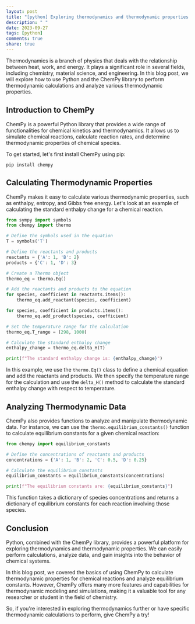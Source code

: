 ```yaml
---
layout: post
title: "[python] Exploring thermodynamics and thermodynamic properties with Python ChemPy"
description: " "
date: 2023-09-27
tags: [python]
comments: true
share: true
---
```


Thermodynamics is a branch of physics that deals with the relationship between heat, work, and energy. It plays a significant role in several fields, including chemistry, material science, and engineering. In this blog post, we will explore how to use Python and the ChemPy library to perform thermodynamic calculations and analyze various thermodynamic properties.

## Introduction to ChemPy

ChemPy is a powerful Python library that provides a wide range of functionalities for chemical kinetics and thermodynamics. It allows us to simulate chemical reactions, calculate reaction rates, and determine thermodynamic properties of chemical species.

To get started, let's first install ChemPy using pip:

```
pip install chempy
```

## Calculating Thermodynamic Properties

ChemPy makes it easy to calculate various thermodynamic properties, such as enthalpy, entropy, and Gibbs free energy. Let's look at an example of calculating the standard enthalpy change for a chemical reaction.

```python
from sympy import symbols
from chempy import thermo

# Define the symbols used in the equation
T = symbols('T')

# Define the reactants and products
reactants = {'A': 1, 'B': 2}
products = {'C': 1, 'D': 3}

# Create a Thermo object
thermo_eq = thermo.Eq()

# Add the reactants and products to the equation
for species, coefficient in reactants.items():
    thermo_eq.add_reactant(species, coefficient)

for species, coefficient in products.items():
    thermo_eq.add_product(species, coefficient)

# Set the temperature range for the calculation
thermo_eq.T_range = (298, 1000)

# Calculate the standard enthalpy change
enthalpy_change = thermo_eq.delta_H(T)

print(f"The standard enthalpy change is: {enthalpy_change}")
```

In this example, we use the `thermo.Eq()` class to define a chemical equation and add the reactants and products. We then specify the temperature range for the calculation and use the `delta_H()` method to calculate the standard enthalpy change with respect to temperature.

## Analyzing Thermodynamic Data

ChemPy also provides functions to analyze and manipulate thermodynamic data. For instance, we can use the `thermo.equilibrium_constants()` function to calculate equilibrium constants for a given chemical reaction:

```python
from chempy import equilibrium_constants

# Define the concentrations of reactants and products
concentrations = {'A': 1, 'B': 2, 'C': 0.5, 'D': 0.25}

# Calculate the equilibrium constants
equilibrium_constants = equilibrium_constants(concentrations)

print(f"The equilibrium constants are: {equilibrium_constants}")
```

This function takes a dictionary of species concentrations and returns a dictionary of equilibrium constants for each reaction involving those species.

## Conclusion

Python, combined with the ChemPy library, provides a powerful platform for exploring thermodynamics and thermodynamic properties. We can easily perform calculations, analyze data, and gain insights into the behavior of chemical systems.

In this blog post, we covered the basics of using ChemPy to calculate thermodynamic properties for chemical reactions and analyze equilibrium constants. However, ChemPy offers many more features and capabilities for thermodynamic modeling and simulations, making it a valuable tool for any researcher or student in the field of chemistry.

So, if you're interested in exploring thermodynamics further or have specific thermodynamic calculations to perform, give ChemPy a try!